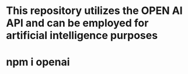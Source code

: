 
 # This repository utilizes the OPEN AI API and can be employed for artificial intelligence purposes
 
 # npm i openai

